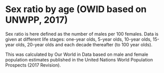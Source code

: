 # Sex ratio by age (OWID based on UNWPP, 2017)

Sex ratio is here defined as the number of males per 100 females. Data is given at different life stages: one-year olds, 5-year olds, 10-year olds, 15-year olds, 20-year olds and each decade thereafter (to 100 year olds).

This was calculated by Our World in Data based on male and female population estimates published in the United Nations World Population Prospects (2017 Revision).